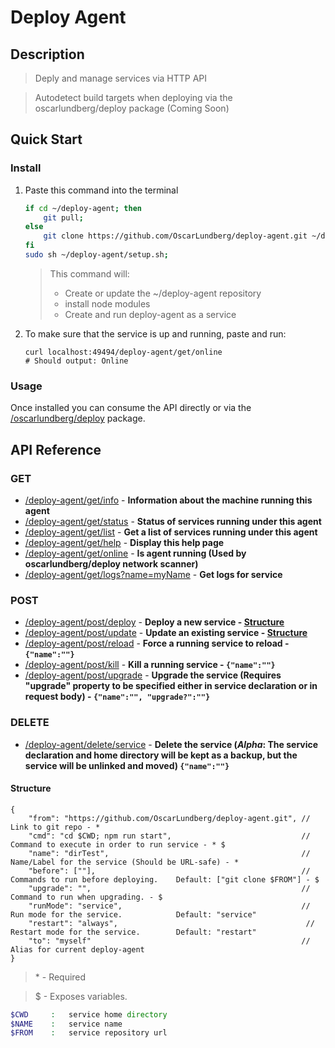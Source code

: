 # Deploy Agent

## Description

> Deply and manage services via HTTP API

> Autodetect build targets when deploying via the oscarlundberg/deploy package (Coming Soon)

## Quick Start
### Install
1. Paste this command into the terminal
    ```sh
    if cd ~/deploy-agent; then
        git pull;
    else
        git clone https://github.com/OscarLundberg/deploy-agent.git ~/deploy-agent;
    fi
    sudo sh ~/deploy-agent/setup.sh;
    ```

    > This command will:
    > - Create or update the ~/deploy-agent repository
    > - install node modules
    > - Create and run deploy-agent as a service


2. To make sure that the service is up and running, paste and run:
    ```
    curl localhost:49494/deploy-agent/get/online
    # Should output: Online
    ```

### Usage

Once installed you can consume the API directly or via the [/oscarlundberg/deploy](/oscarlundberg/deploy) package.

## API Reference

### GET
- [/deploy-agent/get/info](/deploy-agent/get/info) - **Information about the machine running this agent**
- [/deploy-agent/get/status](/deploy-agent/get/status) - **Status of services running under this agent**
- [/deploy-agent/get/list](/deploy-agent/get/list) - **Get a list of services running under this agent**
- [/deploy-agent/get/help](/deploy-agent/get/help) - **Display this help page**
- [/deploy-agent/get/online](/deploy-agent/get/online) - **Is agent running (Used by oscarlundberg/deploy network scanner)**
- [/deploy-agent/get/logs?name=myName](/deploy-agent/get/logs) - **Get logs for service**
### POST
- [/deploy-agent/post/deploy](/deploy-agent/post/deploy) - **Deploy a new service - [Structure](#structure)**
- [/deploy-agent/post/update](/deploy-agent/post/update) - **Update an existing service - [Structure](#structure)**
- [/deploy-agent/post/reload](/deploy-agent/post/reload) - **Force a running service to reload - `{"name":""}`**
- [/deploy-agent/post/kill](/deploy-agent/post/kill) - **Kill a running service - `{"name":""}`**
- [/deploy-agent/post/upgrade](/deploy-agent/post/upgrade) - **Upgrade the service (Requires "upgrade" property to be specified either in service declaration or in request body) - `{"name":"", "upgrade?":""}`**
### DELETE
- [/deploy-agent/delete/service](/deploy-agent/delete/service) - **Delete the service (*Alpha*: The service declaration and home directory will be kept as a backup, but the service will be unlinked and moved) `{"name":""}`**


#### Structure

```
{
    "from": "https://github.com/OscarLundberg/deploy-agent.git", // Link to git repo - *
    "cmd": "cd $CWD; npm run start",                             // Command to execute in order to run service - * $
    "name": "dirTest",                                           // Name/Label for the service (Should be URL-safe) - *
    "before": [""],                                              // Commands to run before deploying.    Default: ["git clone $FROM"] - $
    "upgrade": "",                                               // Command to run when upgrading. - $
    "runMode": "service",                                        // Run mode for the service.            Default: "service"
    "restart": "always",                                          // Restart mode for the service.        Default: "restart"
    "to": "myself"                                               // Alias for current deploy-agent
}
```

>\* - Required


> $ - Exposes variables.


```php
$CWD     :   service home directory
$NAME    :   service name
$FROM    :   service repository url
```